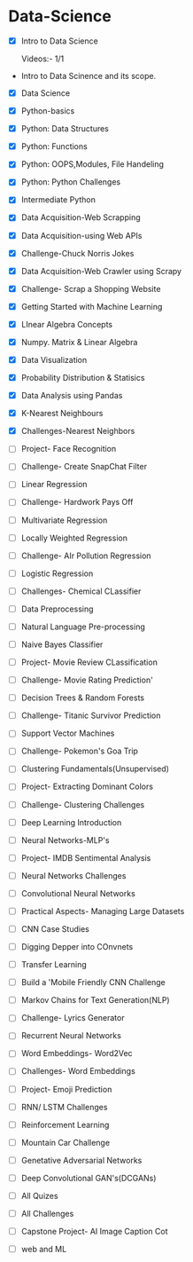 # Data-Science
- [x] Intro to Data Science
  
  Videos:- 1/1
  
 * Intro to Data Scinence and its scope.

- [x] Data Science 

- [x] Python-basics



- [x] Python: Data Structures

- [x] Python: Functions

- [x] Python: OOPS,Modules, File Handeling

- [x] Python: Python Challenges

- [x] Intermediate Python

- [x] Data Acquisition-Web Scrapping

- [x] Data Acquisition-using Web APIs

- [x] Challenge-Chuck Norris Jokes

- [x] Data Acquisition-Web Crawler using Scrapy

- [x] Challenge- Scrap a Shopping Website

- [x] Getting Started with Machine Learning

- [x] LInear Algebra Concepts

- [x] Numpy. Matrix & Linear Algebra

- [x] Data Visualization

- [x] Probability Distribution & Statisics

- [x] Data Analysis using Pandas

- [x] K-Nearest Neighbours

- [x] Challenges-Nearest Neighbors

- [ ] Project- Face Recognition

- [ ] Challenge- Create SnapChat Filter

- [ ] Linear Regression

- [ ] Challenge- Hardwork Pays Off

- [ ] Multivariate Regression

- [ ] Locally Weighted Regression

- [ ] Challenge- AIr Pollution Regression

- [ ] Logistic Regression

- [ ] Challenges- Chemical CLassifier

- [ ] Data Preprocessing

- [ ] Natural Language Pre-processing

- [ ] Naive Bayes Classifier

- [ ] Project- Movie Review CLassification

- [ ] Challenge- Movie Rating Prediction'

- [ ] Decision Trees & Random Forests

- [ ] Challenge- Titanic Survivor Prediction

- [ ] Support Vector Machines

- [ ] Challenge- Pokemon's Goa Trip

- [ ] Clustering Fundamentals(Unsupervised)

- [ ] Project- Extracting Dominant Colors

- [ ] Challenge- Clustering Challenges

- [ ] Deep Learning Introduction

- [ ] Neural Networks-MLP's

- [ ] Project- IMDB Sentimental Analysis

- [ ] Neural Networks Challenges

- [ ] Convolutional Neural Networks

- [ ] Practical Aspects- Managing Large Datasets

- [ ] CNN Case Studies

- [ ] Digging Depper into COnvnets

- [ ] Transfer Learning

- [ ] Build a 'Mobile Friendly CNN Challenge

- [ ] Markov Chains for Text Generation(NLP)

- [ ] Challenge- Lyrics Generator

- [ ] Recurrent Neural Networks

- [ ] Word Embeddings- Word2Vec

- [ ] Challenges- Word Embeddings

- [ ] Project- Emoji Prediction

- [ ] RNN/ LSTM Challenges

- [ ] Reinforcement Learning

- [ ] Mountain Car Challenge

- [ ] Genetative Adversarial Networks

- [ ] Deep Convolutional GAN's(DCGANs)

- [ ] All Quizes

- [ ] All Challenges

- [ ] Capstone Project- AI Image Caption Cot

- [ ] web and ML
